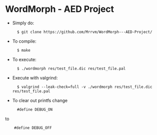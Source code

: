 # WordMorph - AED Project

* Simply do:


        $ git clone https://github.com/Mrrvm/WordMorph---AED-Project/

* To compile: 

   
        $ make
    
* To execute:

    
        $ ./wordmorph res/test_file.dic res/test_file.pal
    
* Execute with valgrind:

    
        $ valgrind --leak-check=full -v ./wordmorph res/test_file.dic res/test_file.pal

* To clear out printfs change 

    
        #define DEBUG_ON 
to

        #define DEBUG_OFF
    

